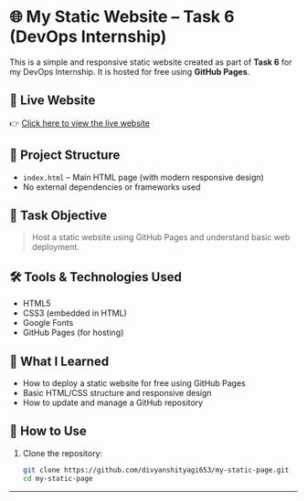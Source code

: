 # 🌐 My Static Website – Task 6 (DevOps Internship)

This is a simple and responsive static website created as part of **Task 6** for my DevOps Internship. It is hosted for free using **GitHub Pages**.

## 🚀 Live Website

👉 [Click here to view the live website](https://divyanshityagi653.github.io/my-static-page/)

## 📁 Project Structure

- `index.html` – Main HTML page (with modern responsive design)
- No external dependencies or frameworks used

## 🎯 Task Objective

> Host a static website using GitHub Pages and understand basic web deployment.

## 🛠 Tools & Technologies Used

- HTML5
- CSS3 (embedded in HTML)
- Google Fonts
- GitHub Pages (for hosting)

## 🧠 What I Learned

- How to deploy a static website for free using GitHub Pages
- Basic HTML/CSS structure and responsive design
- How to update and manage a GitHub repository

## 📌 How to Use

1. Clone the repository:
   ```bash
   git clone https://github.com/divyanshityagi653/my-static-page.git
   cd my-static-page

---
